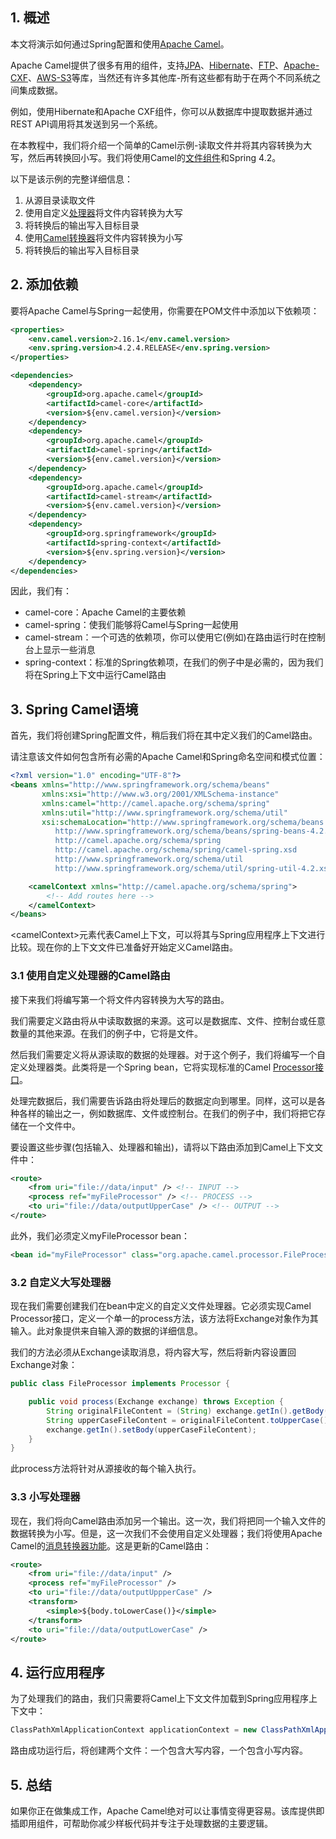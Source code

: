 ## 1. 概述

本文将演示如何通过Spring配置和使用[Apache Camel](https://camel.apache.org/)。

Apache Camel提供了很多有用的组件，支持[JPA](https://camel.apache.org/jpa.html)、[Hibernate](https://people.apache.org/~dkulp/camel/hibernate.html)、[FTP](https://camel.apache.org/ftp2.html)、[Apache-CXF](https://camel.apache.org/cxf.html)、[AWS-S3](https://camel.apache.org/components/3.12.x/aws2-s3-component.html)等库，当然还有许多其他库-所有这些都有助于在两个不同系统之间集成数据。

例如，使用Hibernate和Apache CXF组件，你可以从数据库中提取数据并通过REST API调用将其发送到另一个系统。

在本教程中，我们将介绍一个简单的Camel示例-读取文件并将其内容转换为大写，然后再转换回小写。我们将使用Camel的[文件组件](https://camel.apache.org/file2.html)和Spring 4.2。

以下是该示例的完整详细信息：

1.  从源目录读取文件
2.  使用自定义[处理器](https://camel.apache.org/processor.html)将文件内容转换为大写
3.  将转换后的输出写入目标目录
4.  使用[Camel转换器](https://camel.apache.org/message-translator.html)将文件内容转换为小写
5.  将转换后的输出写入目标目录

## 2. 添加依赖

要将Apache Camel与Spring一起使用，你需要在POM文件中添加以下依赖项：

```xml
<properties>
    <env.camel.version>2.16.1</env.camel.version>
    <env.spring.version>4.2.4.RELEASE</env.spring.version>
</properties>

<dependencies>
    <dependency>
        <groupId>org.apache.camel</groupId>
        <artifactId>camel-core</artifactId>
        <version>${env.camel.version}</version>
    </dependency>
    <dependency>
        <groupId>org.apache.camel</groupId>
        <artifactId>camel-spring</artifactId>
        <version>${env.camel.version}</version>
    </dependency>
    <dependency>
        <groupId>org.apache.camel</groupId>
        <artifactId>camel-stream</artifactId>
        <version>${env.camel.version}</version>
    </dependency>
    <dependency>
        <groupId>org.springframework</groupId>
        <artifactId>spring-context</artifactId>
        <version>${env.spring.version}</version>
    </dependency>
</dependencies>
```

因此，我们有：

-   camel-core：Apache Camel的主要依赖
-   camel-spring：使我们能够将Camel与Spring一起使用
-   camel-stream：一个可选的依赖项，你可以使用它(例如)在路由运行时在控制台上显示一些消息
-   spring-context：标准的Spring依赖项，在我们的例子中是必需的，因为我们将在Spring上下文中运行Camel路由

## 3. Spring Camel语境

首先，我们将创建Spring配置文件，稍后我们将在其中定义我们的Camel路由。

请注意该文件如何包含所有必需的Apache Camel和Spring命名空间和模式位置：

```xml
<?xml version="1.0" encoding="UTF-8"?>
<beans xmlns="http://www.springframework.org/schema/beans"
       xmlns:xsi="http://www.w3.org/2001/XMLSchema-instance"
       xmlns:camel="http://camel.apache.org/schema/spring"
       xmlns:util="http://www.springframework.org/schema/util"
       xsi:schemaLocation="http://www.springframework.org/schema/beans 
          http://www.springframework.org/schema/beans/spring-beans-4.2.xsd	
          http://camel.apache.org/schema/spring 
          http://camel.apache.org/schema/spring/camel-spring.xsd
          http://www.springframework.org/schema/util 
          http://www.springframework.org/schema/util/spring-util-4.2.xsd">

    <camelContext xmlns="http://camel.apache.org/schema/spring">
        <!-- Add routes here -->
    </camelContext>
</beans>
```

<camelContext\>元素代表Camel上下文，可以将其与Spring应用程序上下文进行比较。现在你的上下文文件已准备好开始定义Camel路由。

### 3.1 使用自定义处理器的Camel路由

接下来我们将编写第一个将文件内容转换为大写的路由。

我们需要定义路由将从中读取数据的来源。这可以是数据库、文件、控制台或任意数量的其他来源。在我们的例子中，它将是文件。

然后我们需要定义将从源读取的数据的处理器。对于这个例子，我们将编写一个自定义处理器类。此类将是一个Spring bean，它将实现标准的Camel [Processor接口](https://camel.apache.org/manual/latest/processor.html)。

处理完数据后，我们需要告诉路由将处理后的数据定向到哪里。同样，这可以是各种各样的输出之一，例如数据库、文件或控制台。在我们的例子中，我们将把它存储在一个文件中。

要设置这些步骤(包括输入、处理器和输出)，请将以下路由添加到Camel上下文文件中：

```xml
<route>
    <from uri="file://data/input" /> <!-- INPUT -->
    <process ref="myFileProcessor" /> <!-- PROCESS -->
    <to uri="file://data/outputUpperCase" /> <!-- OUTPUT -->
</route>
```

此外，我们必须定义myFileProcessor bean：

```xml
<bean id="myFileProcessor" class="org.apache.camel.processor.FileProcessor" />
```

### 3.2 自定义大写处理器

现在我们需要创建我们在bean中定义的自定义文件处理器。它必须实现Camel Processor接口，定义一个单一的process方法，该方法将Exchange对象作为其输入。此对象提供来自输入源的数据的详细信息。

我们的方法必须从Exchange读取消息，将内容大写，然后将新内容设置回Exchange对象：

```java
public class FileProcessor implements Processor {

    public void process(Exchange exchange) throws Exception {
        String originalFileContent = (String) exchange.getIn().getBody(String.class);
        String upperCaseFileContent = originalFileContent.toUpperCase();
        exchange.getIn().setBody(upperCaseFileContent);
    }
}
```

此process方法将针对从源接收的每个输入执行。

### 3.3 小写处理器

现在，我们将向Camel路由添加另一个输出。这一次，我们将把同一个输入文件的数据转换为小写。但是，这一次我们不会使用自定义处理器；我们将使用Apache Camel的[消息转换器功能](https://people.apache.org/~dkulp/camel/message-translator.html)。这是更新的Camel路由：

```xml
<route>
    <from uri="file://data/input" />
    <process ref="myFileProcessor" />
    <to uri="file://data/outputUppperCase" />
    <transform>
        <simple>${body.toLowerCase()}</simple>
    </transform>
    <to uri="file://data/outputLowerCase" />
</route>
```

## 4. 运行应用程序

为了处理我们的路由，我们只需要将Camel上下文文件加载到Spring应用程序上下文中：

```java
ClassPathXmlApplicationContext applicationContext = new ClassPathXmlApplicationContext("camel-context.xml");
```

路由成功运行后，将创建两个文件：一个包含大写内容，一个包含小写内容。

## 5. 总结

如果你正在做集成工作，Apache Camel绝对可以让事情变得更容易。该库提供即插即用组件，可帮助你减少样板代码并专注于处理数据的主要逻辑。